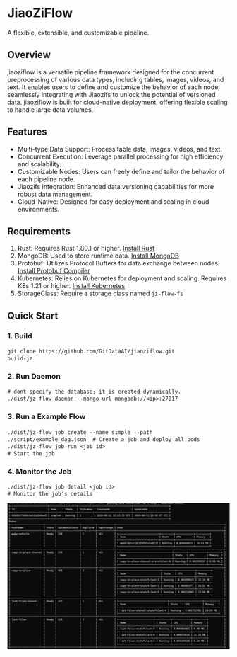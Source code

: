 # JiaoZiFlow

A flexible, extensible, and customizable pipeline.

## Overview

jiaoziflow is a versatile pipeline framework designed for the concurrent preprocessing of various data types, including tables, images, videos, and text. It enables users to define and customize the behavior of each node, seamlessly integrating with Jiaozifs to unlock the potential of versioned data. jiaoziflow is built for cloud-native deployment, offering flexible scaling to handle large data volumes.

## Features

- Multi-type Data Support: Process table data, images, videos, and text.
- Concurrent Execution: Leverage parallel processing for high efficiency and scalability.
- Customizable Nodes: Users can freely define and tailor the behavior of each pipeline node.
- Jiaozifs Integration: Enhanced data versioning capabilities for more robust data management.
- Cloud-Native: Designed for easy deployment and scaling in cloud environments.

## Requirements

1. Rust: Requires Rust 1.80.1 or higher. [Install Rust](https://www.rust-lang.org/tools/install)
2. MongoDB: Used to store runtime data. [Install MongoDB](https://www.mongodb.com/zh-cn/docs/manual/installation/)
3. Protobuf: Utilizes Protocol Buffers for data exchange between nodes. [Install Protobuf Compiler](https://grpc.io/docs/protoc-installation/)
4. Kubernetes: Relies on Kubernetes for deployment and scaling. Requires K8s 1.21 or higher. [Install Kubernetes](https://kubernetes.io/docs/setup/)
5. StorageClass: Require a storage class named ```jz-flow-fs```

## Quick Start

### 1. Build

```
git clone https://github.com/GitDataAI/jiaoziflow.git
build-jz
```

### 2. Run Daemon

```
# dont specify the database; it is created dynamically.
./dist/jz-flow daemon --mongo-url mongodb://<ip>:27017
```

### 3. Run a Example Flow

```
./dist/jz-flow job create --name simple --path ./script/example_dag.json  # Create a job and deploy all pods
./dist/jz-flow job run <job id>                                           # Start the job
```

### 4. Monitor the Job
```
./dist/jz-flow job detail <job id>                                        # Monitor the job's details
```
![job_detail](./docs/images/job_detail.png)

